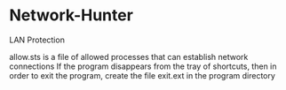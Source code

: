 # Network-Hunter
LAN Protection

allow.sts is a file of allowed processes that can establish network connections
If the program disappears from the tray of shortcuts, then in order to exit the program, create the file exit.ext in the program directory
